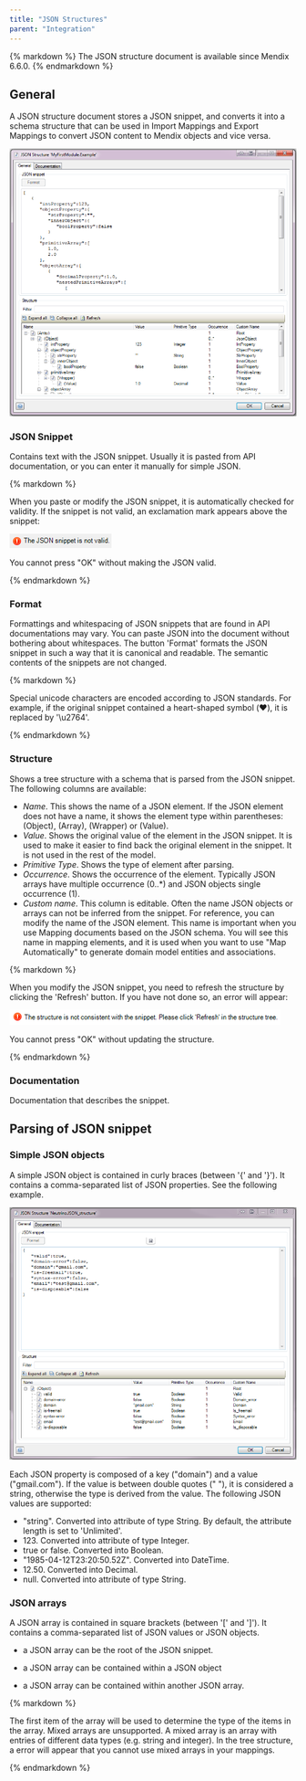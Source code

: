 ```yaml
---
title: "JSON Structures"
parent: "Integration"
---
```





<div class="alert alert-info">{% markdown %}
The JSON structure document is available since Mendix 6.6.0.
{% endmarkdown %}</div>

## General

A JSON structure document stores a JSON snippet, and converts it into a schema structure that can be used in Import Mappings and Export Mappings to convert JSON content to Mendix objects and vice versa. 

**![](attachments/18450089/19398772.png)**

### JSON Snippet

Contains text with the JSON snippet. Usually it is pasted from API documentation, or you can enter it manually for simple JSON.

<div class="alert alert-info">{% markdown %}

When you paste or modify the JSON snippet, it is automatically checked for validity. If the snippet is not valid, an exclamation mark appears above the snippet:

![](attachments/18450089/19398781.png)

You cannot press "OK" without making the JSON valid.

{% endmarkdown %}</div>

### Format

Formattings and whitespacing of JSON snippets that are found in API documentations may vary. You can paste JSON into the document without bothering about whitespaces. The button 'Format' formats the JSON snippet in such a way that it is canonical and readable. The semantic contents of the snippets are not changed.

<div class="alert alert-info">{% markdown %}

Special unicode characters are encoded according to JSON standards. For example, if the original snippet contained a heart-shaped symbol (❤️), it is replaced by '\u2764'.

{% endmarkdown %}</div>

### Structure

Shows a tree structure with a schema that is parsed from the JSON snippet. The following columns are available:

*   _Name_. This shows the name of a JSON element. If the JSON element does not have a name, it shows the element type within parentheses: (Object), (Array), (Wrapper) or (Value).
*   _Value_. Shows the original value of the element in the JSON snippet. It is used to make it easier to find back the original element in the snippet. It is not used in the rest of the model.
*   _Primitive_ _Type_. Shows the type of element after parsing.
*   _Occurrence_. Shows the occurrence of the element. Typically JSON arrays have multiple occurrence (0..*) and JSON objects single occurrence (1).
*   _Custom name_. This column is editable. Often the name JSON objects or arrays can not be inferred from the snippet. For reference, you can modify the name of the JSON element. This name is important when you use Mapping documents based on the JSON schema. You will see this name in mapping elements, and it is used when you want to use "Map Automatically" to generate domain model entities and associations.

<div class="alert alert-info">{% markdown %}

When you modify the JSON snippet, you need to refresh the structure by clicking the 'Refresh' button. If you have not done so, an error will appear:

![](attachments/18450089/19399140.png)

You cannot press "OK" without updating the structure.

{% endmarkdown %}</div>

### Documentation

Documentation that describes the snippet.

## Parsing of JSON snippet

### Simple JSON objects

A simple JSON object is contained in curly braces (between '{' and '}'). It contains a comma-separated list of JSON properties. See the following example.

![](attachments/18450089/19398775.png)

Each JSON property is composed of a key ("domain") and a value ("gmail.com"). If the value is between double quotes ("  "), it is considered a string, otherwise the type is derived from the value. The following JSON values are supported:

*   "string". Converted into attribute of type String. By default, the attribute length is set to 'Unlimited'.
*   123\. Converted into attribute of type Integer.
*   true or false. Converted into Boolean.
*   "1985-04-12T23:20:50.52Z". Converted into DateTime.
*   12.50\. Converted into Decimal.
*   null. Converted into attribute of type String.

### JSON arrays

A JSON array is contained in square brackets (between '[' and ']'). It contains a comma-separated list of JSON values or JSON objects.

*   a JSON array can be the root of the JSON snippet.

*   a JSON array can be contained within a JSON object

*   a JSON array can be contained within another JSON array.

<div class="alert alert-info">{% markdown %}

The first item of the array will be used to determine the type of the items in the array. Mixed arrays are unsupported. A mixed array is an array with entries of different data types (e.g. string and integer). In the tree structure, a error will appear that you cannot use mixed arrays in your mappings.

{% endmarkdown %}</div>
